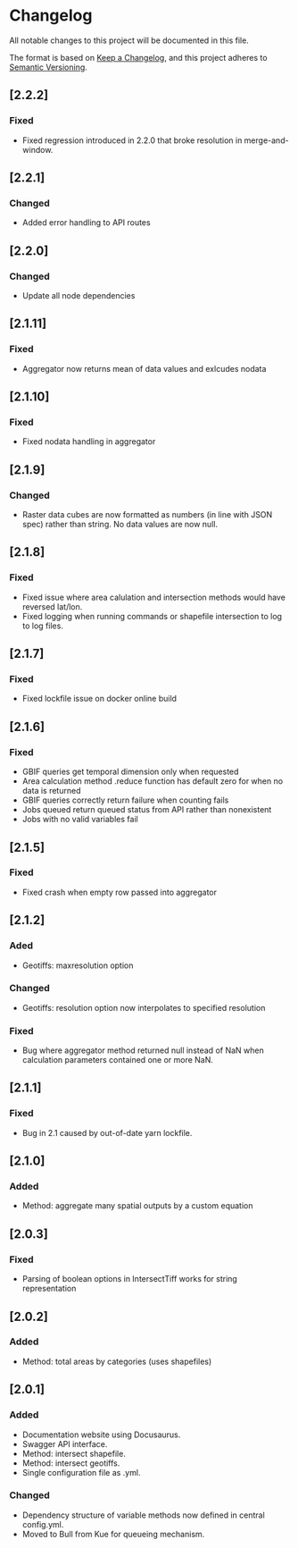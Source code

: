 # Changelog
All notable changes to this project will be documented in this file.

The format is based on [Keep a Changelog](https://keepachangelog.com/en/1.0.0/),
and this project adheres to [Semantic Versioning](https://semver.org/spec/v2.0.0.html).

## [2.2.2]
### Fixed
- Fixed regression introduced in 2.2.0 that broke resolution in merge-and-window.

## [2.2.1]
### Changed
- Added error handling to API routes

## [2.2.0]
### Changed
- Update all node dependencies

## [2.1.11]
### Fixed
- Aggregator now returns mean of data values and exlcudes nodata

## [2.1.10]
### Fixed
- Fixed nodata handling in aggregator

## [2.1.9]
### Changed
- Raster data cubes are now formatted as numbers (in line with JSON spec) rather than string. No data values are now null.

## [2.1.8]
### Fixed
- Fixed issue where area calulation and intersection methods would have reversed lat/lon.
- Fixed logging when running commands or shapefile intersection to log to log files.

## [2.1.7]
### Fixed
- Fixed lockfile issue on docker online build

## [2.1.6]
### Fixed
- GBIF queries get temporal dimension only when requested
- Area calculation method .reduce function has default zero for when no data is returned
- GBIF queries correctly return failure when counting fails
- Jobs queued return queued status from API rather than nonexistent
- Jobs with no valid variables fail

## [2.1.5]
### Fixed
- Fixed crash when empty row passed into aggregator

## [2.1.2]
### Aded
- Geotiffs: maxresolution option

### Changed
- Geotiffs: resolution option now interpolates to specified resolution

### Fixed
- Bug where aggregator method returned null instead of NaN when calculation parameters contained one or more NaN.

## [2.1.1]
### Fixed
- Bug in 2.1 caused by out-of-date yarn lockfile.

## [2.1.0]
### Added
- Method: aggregate many spatial outputs by a custom equation

## [2.0.3]
### Fixed
- Parsing of boolean options in IntersectTiff works for string representation

## [2.0.2]
### Added
- Method: total areas by categories (uses shapefiles)

## [2.0.1]
### Added
- Documentation website using Docusaurus.
- Swagger API interface.
- Method: intersect shapefile.
- Method: intersect geotiffs.
- Single configuration file as .yml.

### Changed
- Dependency structure of variable methods now defined in central config.yml.
- Moved to Bull from Kue for queueing mechanism.